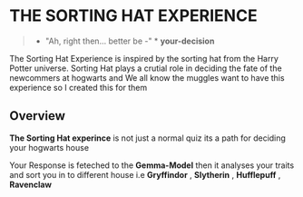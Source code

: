 # THE SORTING HAT EXPERIENCE 
> * "Ah, right then... better be -" * **your-decision**

The Sorting Hat Experience is inspired by the sorting hat from the Harry Potter universe.
Sorting Hat plays a crutial role in deciding the fate of the newcommers at hogwarts
and We all know the muggles want to have this experience so I created this for them

## Overview
**The Sorting Hat experince** is not just a normal quiz its a path for deciding your hogwarts house

Your Response is feteched to the **Gemma-Model** then it analyses your traits and sort you in to different house i.e **Gryffindor** , **Slytherin** , **Hufflepuff** , **Ravenclaw**